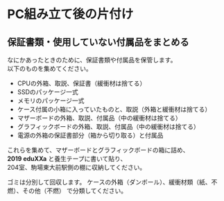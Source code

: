 # PC組み立て後の片付け

## 保証書類・使用していない付属品をまとめる
なにかあったときのために、保証書類や付属品を保管します。  
以下のものを集めてください。

- CPUの外箱、取説、保証書（緩衝材は捨てる）
- SSDのパッケージ一式
- メモリのパッケージ一式
- ケース付属の小箱に入っていたものと、取説（外箱と緩衝材は捨てる）
- マザーボードの外箱、取説、付属品（中の緩衝材は捨てる）
- グラフィックボードの外箱、取説、付属品（中の緩衝材は捨てる）
- 電源の外箱の保証書部分（箱から切り取る）と付属品

これらを集めて、マザーボードとグラフィックボードの箱に詰め、  
__2019 eduXXa__ と養生テープに書いて貼り、  
204室、駒場東大前駅側の棚に収納してください。

ゴミは分別して回収します。
ケースの外箱（ダンボール）、緩衝材類（紙、不燃）、その他（不燃）
で分類してください。